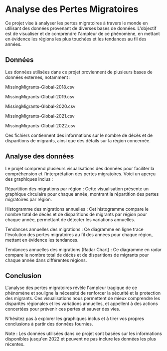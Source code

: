 # Analyse des Pertes Migratoires #

Ce projet vise à analyser les pertes migratoires à travers le monde en utilisant des données provenant de diverses bases de données. L'objectif est de visualiser et de comprendre l'ampleur de ce phénomène, en mettant en évidence les régions les plus touchées et les tendances au fil des années.

## Données ##

Les données utilisées dans ce projet proviennent de plusieurs bases de données externes, notamment :

MissingMigrants-Global-2018.csv

MissingMigrants-Global-2019.csv

MissingMigrants-Global-2020.csv

MissingMigrants-Global-2021.csv

MissingMigrants-Global-2022.csv

Ces fichiers contiennent des informations sur le nombre de décès et de disparitions de migrants, ainsi que des détails sur la région concernée.

## Analyse des données ## 

Le projet comprend plusieurs visualisations des données pour faciliter la compréhension et l'interprétation des pertes migratoires. Voici un aperçu des graphiques inclus :

Répartition des migrations par région : Cette visualisation présente un graphique circulaire pour chaque année, montrant la répartition des pertes migratoires par région.

Histogramme des migrations annuelles : Cet histogramme compare le nombre total de décès et de disparitions de migrants par région pour chaque année, permettant de détecter les variations annuelles.

Tendances annuelles des migrations : Ce diagramme en ligne trace l'évolution des pertes migratoires au fil des années pour chaque région, mettant en évidence les tendances.

Tendances annuelles des migrations (Radar Chart) : Ce diagramme en radar compare le nombre total de décès et de disparitions de migrants pour chaque année dans différentes régions.

## Conclusion ##

L'analyse des pertes migratoires révèle l'ampleur tragique de ce phénomène et souligne la nécessité de renforcer la sécurité et la protection des migrants. Ces visualisations nous permettent de mieux comprendre les disparités régionales et les variations annuelles, et appellent à des actions concertées pour prévenir ces pertes et sauver des vies.

N'hésitez pas à explorer les graphiques inclus et à tirer vos propres conclusions à partir des données fournies.

Note : Les données utilisées dans ce projet sont basées sur les informations disponibles jusqu'en 2022 et peuvent ne pas inclure les données les plus récentes.
